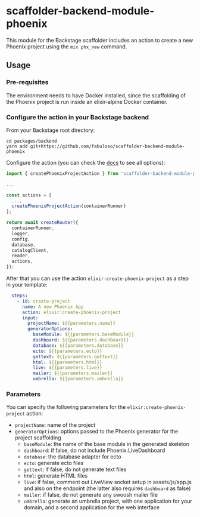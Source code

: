 # scaffolder-backend-module-phoenix

This module for the Backstage scaffolder includes an action to create a new Phoenix project using the `mix phx_new` command.

## Usage

### Pre-requisites

The environment needs to have Docker installed, since the scaffolding of the Phoenix project is run inside an elixir-alpine Docker container.

### Configure the action in your Backstage backend

From your Backstage root directory:

```
cd packages/backend
yarn add git+https://github.com/fabuloso/scaffolder-backend-module-phoenix
```

Configure the action (you can check the [docs](https://backstage.io/docs/features/software-templates/writing-custom-actions#registering-custom-actions) to see all options):

```typescript
import { createPhoenixProjectAction } from 'scaffolder-backend-module-phoenix';

...

const actions = [
  ...,
  createPhoenixProjectAction(containerRunner)
];

return await createRouter({
  containerRunner,
  logger,
  config,
  database,
  catalogClient,
  reader,
  actions,
});
```

After that you can use the action `elixir:create-phoenix-project` as a step in your template:

```yaml
  steps:
    - id: create-project
      name: A new Phoenix App
      action: elixir:create-phoenix-project
      input:
        projectName: ${{parameters.name}}
        generatorOptions:
          baseModule: ${{parameters.baseModule}}
          dashboard: ${{parameters.dashboard}}
          database: ${{parameters.database}}
          ecto: ${{parameters.ecto}}
          gettext: ${{parameters.gettext}}
          html: ${{parameters.html}}
          live: ${{parameters.live}}
          mailer: ${{parameters.mailer}}
          umbrella: ${{parameters.umbrella}}
```

### Parameters

You can specify the following parameters for the `elixir:create-phoenix-project` action:

- `projectName`: name of the project
- `generatorOptions`: options passed to the Phoenix generator for the project scaffolding
  - `baseModule`: the name of the base module in the generated skeleton
  - `dashboard`: if false, do not include Phoenix.LiveDashboard
  - `database`: the database adapter for ecto
  - `ecto`: generate ecto files
  - `gettext`: if false, do not generate text files
  - `html`: generate HTML files
  - `live`: if false, comment out LiveView socket setup in assets/js/app.js and also on the endpoint (the latter also requires `dashboard` as false)
  - `mailer`: if false, do not generate any swoosh mailer file
  - `umbrella`: generate an umbrella project, with one application for your domain, and a second application for the web interface